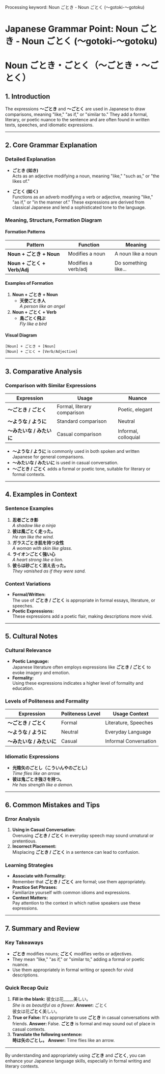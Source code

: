 Processing keyword: Noun ごとき - Noun ごとく (〜gotoki-〜gotoku)
# Japanese Grammar Point: Noun ごとき - Noun ごとく (〜gotoki-〜gotoku)
# Noun ごとき・ごとく（〜ごとき・〜ごとく）
## 1. Introduction
The expressions **〜ごとき** and **〜ごとく** are used in Japanese to draw comparisons, meaning "like," "as if," or "similar to." They add a formal, literary, or poetic nuance to the sentence and are often found in written texts, speeches, and idiomatic expressions.

---
## 2. Core Grammar Explanation
### Detailed Explanation
- **ごとき (如き)**  
  Acts as an adjective modifying a noun, meaning "like," "such as," or "the likes of."
  
- **ごとく (如く)**  
  Functions as an adverb modifying a verb or adjective, meaning "like," "as if," or "in the manner of."
These expressions are derived from classical Japanese and lend a sophisticated tone to the language.
### Meaning, Structure, Formation Diagram
#### Formation Patterns
| Pattern                      | Function               | Meaning              |
|------------------------------|------------------------|----------------------|
| **Noun + ごとき + Noun**      | Modifies a noun        | A noun like a noun   |
| **Noun + ごとく + Verb/Adj**  | Modifies a verb/adj    | Do something like... |
#### Examples of Formation
1. **Noun + ごとき + Noun**
   - **天使ごとき人**  
     *A person like an angel*
2. **Noun + ごとく + Verb**
   - **鳥ごとく飛ぶ**  
     *Fly like a bird*
#### Visual Diagram
```
[Noun] + ごとき + [Noun]
[Noun] + ごとく + [Verb/Adjective]
```
---
## 3. Comparative Analysis
### Comparison with Similar Expressions
| Expression             | Usage                       | Nuance             |
|------------------------|-----------------------------|--------------------|
| **〜ごとき / ごとく**   | Formal, literary comparison | Poetic, elegant    |
| **〜ような / ように**    | Standard comparison         | Neutral            |
| **〜みたいな / みたいに** | Casual comparison           | Informal, colloquial |
- **〜ような / ように** is commonly used in both spoken and written Japanese for general comparisons.
- **〜みたいな / みたいに** is used in casual conversation.
- **〜ごとき / ごとく** adds a formal or poetic tone, suitable for literary or formal contexts.
---
## 4. Examples in Context
### Sentence Examples
1. **忍者ごとき影**  
   *A shadow like a ninja*
2. **彼は風ごとく走った。**  
   *He ran like the wind.*
3. **ガラスごとき肌を持つ女性**  
   *A woman with skin like glass.*
4. **ライオンごとく強い心**  
   *A heart strong like a lion.*
5. **彼らは砂ごとく消え去った。**  
   *They vanished as if they were sand.*
### Context Variations
- **Formal/Written:**  
  The use of **ごとき / ごとく** is appropriate in formal essays, literature, or speeches.
- **Poetic Expressions:**  
  These expressions add a poetic flair, making descriptions more vivid.
---
## 5. Cultural Notes
### Cultural Relevance
- **Poetic Language:**  
  Japanese literature often employs expressions like **ごとき / ごとく** to evoke imagery and emotion.
- **Formality:**  
  Using these expressions indicates a higher level of formality and education.
### Levels of Politeness and Formality
| Expression             | Politeness Level | Usage Context      |
|------------------------|------------------|--------------------|
| **〜ごとき / ごとく**   | Formal           | Literature, Speeches |
| **〜ような / ように**    | Neutral          | Everyday Language  |
| **〜みたいな / みたいに** | Casual           | Informal Conversation |
### Idiomatic Expressions
- **光陰矢のごとし（こういんやのごとし）**  
  *Time flies like an arrow.*
- **彼は鬼ごとき強さを持つ。**  
  *He has strength like a demon.*
---
## 6. Common Mistakes and Tips
### Error Analysis
1. **Using in Casual Conversation:**  
   Overusing **ごとき / ごとく** in everyday speech may sound unnatural or pretentious.
2. **Incorrect Placement:**  
   Misplacing **ごとき / ごとく** in a sentence can lead to confusion.
### Learning Strategies
- **Associate with Formality:**  
  Remember that **ごとき / ごとく** are formal; use them appropriately.
- **Practice Set Phrases:**  
  Familiarize yourself with common idioms and expressions.
- **Context Matters:**  
  Pay attention to the context in which native speakers use these expressions.
---
## 7. Summary and Review
### Key Takeaways
- **ごとき** modifies nouns; **ごとく** modifies verbs or adjectives.
- They mean "like," "as if," or "similar to," adding a formal or poetic nuance.
- Use them appropriately in formal writing or speech for vivid descriptions.
### Quick Recap Quiz
1. **Fill in the blank:** 彼女は花_____美しい。  
   *She is as beautiful as a flower.*
   **Answer:** ごとく  
   彼女は花**ごとく**美しい。
2. **True or False:** It's appropriate to use **ごとき** in casual conversations with friends.
   **Answer:** False. **ごとき** is formal and may sound out of place in casual contexts.
3. **Translate the following sentence:**  
   **時は矢のごとし。**
   **Answer:** Time flies like an arrow.
---
By understanding and appropriately using **ごとき** and **ごとく**, you can enhance your Japanese language skills, especially in formal writing and literary contexts.
